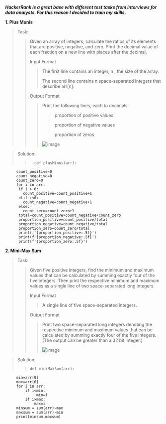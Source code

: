 ***HackerRank is a great base with different test tasks from interviews for data analysts. For this reason I decided to train my skills.***

**1. Plus Munis**
>
>Task:
>>Given an array of integers, calculate the ratios of its elements that are positive, negative, and zero. Print the decimal value of each fraction on a new line with  places after the decimal.
>>
>>Input Format
>>
>>>The first line contains an integer, n , the size of the array.
>>>
>>>The second line contains n space-separated integers that describe arr[n].
>>>
>>Output Format
>>
>>>Print the following  lines, each to  decimals:
>>>>
>>>>proportion of positive values
>>>>
>>>>proportion of negative values
>>>>
>>>>proportion of zeros
>>>>
>>>![image](https://github.com/user-attachments/assets/847bdbe9-45c2-4622-9f1f-4ffb5c815497)

>Solution:
>>       def plusMinus(arr):
         count_positive=0
         count_negative=0
         count_zero=0
         for i in arr:
          if i > 0:
            count_positive=count_positive+1
          elif i<0:
            count_negative=count_negative+1
          else:
            count_zero=count_zero+1
          total=count_positive+count_negative+count_zero
          proportion_positive=count_positive/total
          proportion_negative=count_negative/total
          proportion_zero=count_zero/total
          print(f'{proportion_positive:.5f}')
          print(f'{proportion_negative:.5f}')
          print(f'{proportion_zero:.5f}')

**2. Mini-Max Sum**
>
>Task:
>>Given five positive integers, find the minimum and maximum values that can be calculated by summing exactly four of the five integers. Then print the respective minimum and maximum values as a single line of two space-separated long integers.
>>
>>Input Format
>>
>>>A single line of five space-separated integers.
>>>
>>Output Format
>>
>>>Print two space-separated long integers denoting the respective minimum and maximum values that can be calculated by summing exactly four of the five integers. (The output can be greater than a 32 bit integer.)
>>>>
>>>![image](https://github.com/user-attachments/assets/ed337019-0f37-4143-aec3-d9049860370e)

>Solution:
>>     def miniMaxSum(arr):
         min=arr[0]
         max=arr[0]
         for i in arr:
             if i<min:
                  min=i
             if i>max:
                 max=i
         minsum = sum(arr)-max
         maxsum = sum(arr)-min  
         print(minsum,maxsum)   

